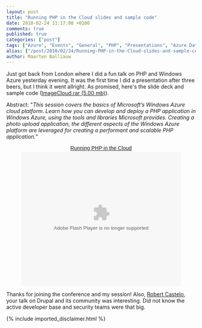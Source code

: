 ```yaml
---
layout: post
title: "Running PHP in the Cloud slides and sample code"
date: 2010-02-24 11:17:00 +0100
comments: true
published: true
categories: ["post"]
tags: ["Azure", "Events", "General", "PHP", "Presentations", "Azure Database"]
alias: ["/post/2010/02/24/Running-PHP-in-the-Cloud-slides-and-sample-code.aspx", "/post/2010/02/24/running-php-in-the-cloud-slides-and-sample-code.aspx"]
author: Maarten Balliauw
---
```

<p>Just got back from London where I did a fun talk on PHP and Windows Azure yesterday evening. It was the first time I did a presentation after three beers, but I think it went allright. As promised, here's the slide deck and sample code (<a href="/files/2010/2/ImageCloud.rar">ImageCloud.rar (5.00 mb)</a>).</p>

<p>Abstract: "<em>This session covers the basics of Microsoft&rsquo;s Windows Azure cloud platform. Learn how you can develop and deploy a PHP application in Windows Azure, using the tools and libraries Microsoft provides. Creating a photo upload application, the different aspects of the Windows Azure platform are leveraged for creating a performant and scalable PHP application.</em>"</p>

<div style="width:100%;text-align:center;" id="__ss_3263396"><a style="font:14px Helvetica,Arial,Sans-serif;display:block;margin:12px 0 3px 0;text-decoration:underline;" href="http://www.slideshare.net/maartenba/running-php-in-the-cloud" title="Running PHP in the Cloud">Running PHP in the Cloud</a><object style="margin:0px" width="425" height="355"><param name="movie" value="http://static.slidesharecdn.com/swf/ssplayer2.swf?doc=runningphpinthecloud-100224041543-phpapp02&stripped_title=running-php-in-the-cloud" /><param name="allowFullScreen" value="true"/><param name="allowScriptAccess" value="always"/><embed src="http://static.slidesharecdn.com/swf/ssplayer2.swf?doc=runningphpinthecloud-100224041543-phpapp02&stripped_title=running-php-in-the-cloud" type="application/x-shockwave-flash" allowscriptaccess="always" allowfullscreen="true" width="425" height="355"></embed></object></div>

<p>Thanks for joining the conference and my session! Also, <a href="http://www.codepositive.com/">Robert Castelo</a>, your talk on Drupal and its community was interesting. Did not know the active developer base and security teams were that big.</p>
{% include imported_disclaimer.html %}
